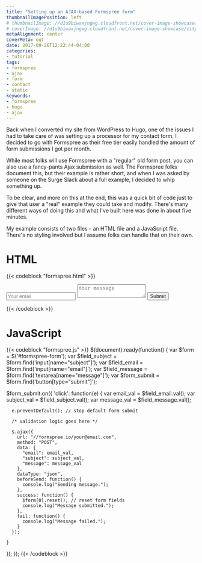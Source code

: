 ```yaml
---
title: "Setting up an AJAX-based Formspree form"
thumbnailImagePosition: left
# thumbnailImage: //d1u9biwaxjngwg.cloudfront.net/cover-image-showcase/city-750.jpg
# coverImage: //d1u9biwaxjngwg.cloudfront.net/cover-image-showcase/city.jpg
metaAlignment: center
coverMeta: out
date: 2017-09-26T12:22:44-04:00
categories:
- tutorial
tags:
- formspree
- ajax
- form
- contact
- static
keywords:
- formspree
- hugo
- ajax
---
```


Back when I converted my site from WordPress to Hugo, one of the issues I had to take care of was setting up a processor for my contact form. I decided to go with Formspree as their free tier easily handled the amount of form submissions I got per month.

<!--more-->
While most folks will use Formspree with a "regular" old form post, you can also use a fancy-pants Ajax submission as well. The Formspree folks document this, but their example is rather short, and when I was asked by someone on the Surge Slack about a full example, I decided to whip something up.

To be clear, and more on this at the end, this was a quick bit of code just to give that user a "real" example they could take and modify. There's many different ways of doing this and what I've built here was done in about five minutes.

My example consists of two files - an HTML file and a JavaScript file. There's no styling involved but I assume folks can handle that on their own.

# HTML
{{< codeblock "formspree.html" >}}
<form id="formspree-form" method="POST" novalidate>
  <input type="email" name="email" placeholder="Your email" />
  <textarea name="message" placeholder="Your message"></textarea>
  <input type="hidden" name="subject" value="Subject line goes here" />
  <button type="submit">Submit</button>
</form>
{{< /codeblock >}}

# JavaScript
{{< codeblock "formspree.js" >}}
$(document).ready(function() {
  var $form = $('#formspree-form');
  var $field_subject = $form.find('input[name="subject"]');
  var $field_email = $form.find('input[name="email"]');
  var $field_message = $form.find('textarea[name="message"]');
  var $form_submit = $form.find('button[type="submit"]');

  $form_submit.on({
    'click': function(e) {
      var email_val = $field_email.val();
      var subject_val = $field_subject.val();
      var message_val = $field_message.val();

      e.preventDefault(); // stop default form submit

      /* validation logic goes here */

      $.ajax({
        url: "//formspree.io/your@email.com",
        method: "POST",
        data: {
          "email": email_val,
          "subject": subject_val,
          "message": message_val
        },
        dataType: "json",
        beforeSend: function() {
          console.log("Sending message.");
        },
        success: function() {
          $form[0].reset(); // reset form fields
          console.log("Message submitted.");
        },
        fail: function() {
          console.log("Message failed.");
        }
      });

    }
  });
});
{{< /codeblock >}}
